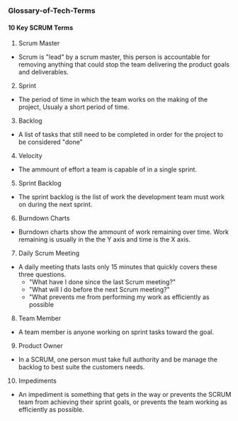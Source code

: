 ### Glossary-of-Tech-Terms

#### 10 Key SCRUM Terms
1. Scrum Master
  * Scrum is "lead" by a scrum master, this person is accountable for removing anything that could stop the team delivering the     product goals and deliverables.

2. Sprint
  * The period of time in which the team works on the making of the project, Usualy a short period of time.

3. Backlog
  * A list of tasks that still need to be completed in order for the project to be considered "done"

4. Velocity
  * The ammount of effort a team is capable of in a single sprint.
  
5. Sprint Backlog
  * The sprint backlog is the list of work the development team must work on during the next sprint.
  
6. Burndown Charts
  * Burndown charts show the ammount of work remaining over time. Work remaining is usually in the the Y axis and time is the X axis.
  
7. Daily Scrum Meeting
  * A daily meeting thats lasts only 15 minutes that quickly covers these three questions.
    * "What have I done since the last Scrum meeting?"
    * "What will I do before the next Scrum meeting?"
    * "What prevents me from performing my work as efficiently as possible
    
8. Team Member
  * A team member is anyone working on sprint tasks toward the goal.
  
9. Product Owner
  * In a SCRUM, one person must take full authority and be manage the backlog to best suite the customers needs.
  
10. Impediments
  * An impediment is something that gets in the way or prevents the SCRUM team from achieving their sprint goals, or prevents the team working as efficiently as possible.
 
